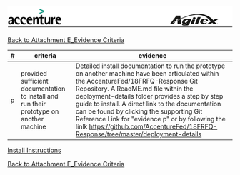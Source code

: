 ![alt tag](https://github.com/AccentureFed/18FRFQ-Response/blob/master/process-documentation/agile-process-photos/response-images/proposal-header.png?raw=true)

[Back to Attachment E_Evidence Criteria](https://github.com/AccentureFed/18FRFQ-Response/blob/master/process-documentation/evidence/README.md)


|#|criteria|evidence|
|-------|---------------|------------------|
|p|provided sufficient documentation to install and run their prototype on another machine |Detailed install documentation to run the prototype on another machine have been articulated within the AccentureFed/18FRFQ-Response Git Repository.  A ReadME.md file within the deployment-details folder provides a step by step guide to install.  A direct link to the documentation can be found by clicking the supporting Git Reference Link for "evidence p" or by following the linlk   https://github.com/AccentureFed/18FRFQ-Response/tree/master/deployment-details |


<a href=https://github.com/AccentureFed/18FRFQ-Response/tree/master/deployment-details target="_blank">Install Instructions</a>




[Back to Attachment E_Evidence Criteria](https://github.com/AccentureFed/18FRFQ-Response/blob/master/process-documentation/evidence/README.md)
